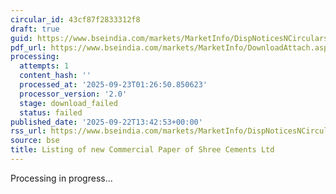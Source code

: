 ```yaml
---
circular_id: 43cf87f2833312f8
draft: true
guid: https://www.bseindia.com/markets/MarketInfo/DispNoticesNCirculars.aspx?Noticeid={2B73803A-563A-4E22-91E9-28FF0603FB8B}&noticeno=20250922-47&dt=09/22/2025&icount=47&totcount=58&flag=0
pdf_url: https://www.bseindia.com/markets/MarketInfo/DownloadAttach.aspx?id=20250922-47&attachedId=
processing:
  attempts: 1
  content_hash: ''
  processed_at: '2025-09-23T01:26:50.850623'
  processor_version: '2.0'
  stage: download_failed
  status: failed
published_date: '2025-09-22T13:42:53+00:00'
rss_url: https://www.bseindia.com/markets/MarketInfo/DispNoticesNCirculars.aspx?Noticeid={2B73803A-563A-4E22-91E9-28FF0603FB8B}&noticeno=20250922-47&dt=09/22/2025&icount=47&totcount=58&flag=0
source: bse
title: Listing of new Commercial Paper of Shree Cements Ltd
---
```


Processing in progress...